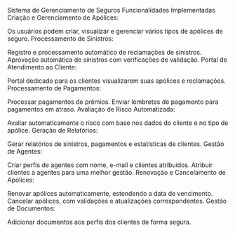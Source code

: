 Sistema de Gerenciamento de Seguros
Funcionalidades Implementadas
Criação e Gerenciamento de Apólices:

Os usuários podem criar, visualizar e gerenciar vários tipos de apólices de seguro.
Processamento de Sinistros:

Registro e processamento automático de reclamações de sinistros.
Aprovação automática de sinistros com verificações de validação.
Portal de Atendimento ao Cliente:

Portal dedicado para os clientes visualizarem suas apólices e reclamações.
Processamento de Pagamentos:

Processar pagamentos de prêmios.
Enviar lembretes de pagamento para pagamentos em atraso.
Avaliação de Risco Automatizada:

Avaliar automaticamente o risco com base nos dados do cliente e no tipo de apólice.
Geração de Relatórios:

Gerar relatórios de sinistros, pagamentos e estatísticas de clientes.
Gestão de Agentes:

Criar perfis de agentes com nome, e-mail e clientes atribuídos.
Atribuir clientes a agentes para uma melhor gestão.
Renovação e Cancelamento de Apólices:

Renovar apólices automaticamente, estendendo a data de vencimento.
Cancelar apólices, com validações e atualizações correspondentes.
Gestão de Documentos:

Adicionar documentos aos perfis dos clientes de forma segura.
